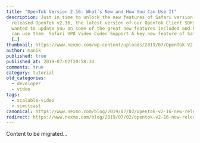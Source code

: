 ```yaml
---
title: "OpenTok Version 2.16: What’s New and How You Can Use It"
description: Just in time to unlock the new features of Safari version 12.1, we
  released OpenTok v2.16, the latest version of our OpenTok Client SDKs. We
  wanted to update you on some of the great new features included and how you
  can use them. Safari VP8 Video Codec Support A key new feature of Safari v12.1
  […]
thumbnail: https://www.nexmo.com/wp-content/uploads/2019/07/OpenTok-V2.16-Blog-1.png
author: manik
published: true
published_at: 2019-07-02T20:58:34
comments: true
category: tutorial
old_categories:
  - developer
  - video
tags:
  - scalable-video
  - simulcast
canonical: https://www.nexmo.com/blog/2019/07/02/opentok-v2-16-new-release
redirect: https://www.nexmo.com/blog/2019/07/02/opentok-v2-16-new-release
---
```

Content to be migrated...